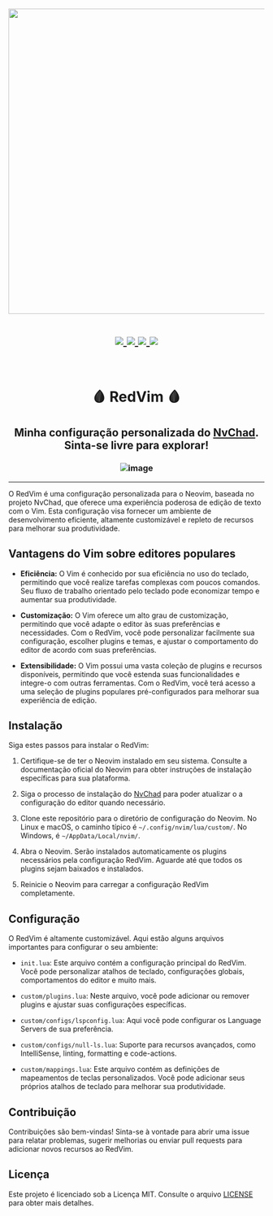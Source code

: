 <h1 align="center">
<a href='#'><img src="https://raw.githubusercontent.com/catppuccin/catppuccin/main/assets/palette/macchiato.png" width="600px"/></a>
  <br>
  <br>
  <div>
    <a href="https://github.com/Redyf/RedVim/issues">
        <img src="https://img.shields.io/github/issues/Redyf/RedVim?color=fab387&labelColor=303446&style=for-the-badge">
    </a>
    <a href="https://github.com/Redyf/nixdots/stargazers">
        <img src="https://img.shields.io/github/stars/Redyf/RedVim?color=ca9ee6&labelColor=303446&style=for-the-badge">
    </a>
    <a href="https://github.com/Redyf/nixdots">
        <img src="https://img.shields.io/github/repo-size/Redyf/RedVim?color=ea999c&labelColor=303446&style=for-the-badge">
    </a>
    <a href="https://github.com/Redyf/RedVim/blob/main/.github/LICENCE">
        <img src="https://img.shields.io/static/v1.svg?style=for-the-badge&label=License&message=MIT&logoColor=ca9ee6&colorA=313244&colorB=cba6f7"/>
    </a>
    <br>
    </div>
   </h1>
   <br>

<h1 align="center">🩸 RedVim 🩸</h1>
<h2 align="center">Minha configuração personalizada do <a href="https://nvchad.com/">NvChad</a>. Sinta-se livre para explorar!</h2>
<h3 align="center">
    
![image](https://github.com/Redyf/RedVim/assets/98139059/3df08f0f-e6b6-416f-9edf-4201f0b88567)

</h3>
<hr>

O RedVim é uma configuração personalizada para o Neovim, baseada no projeto NvChad, que oferece uma experiência poderosa de edição de texto com o Vim. Esta configuração visa fornecer um ambiente de desenvolvimento eficiente, altamente customizável e repleto de recursos para melhorar sua produtividade.

## Vantagens do Vim sobre editores populares

- **Eficiência:** O Vim é conhecido por sua eficiência no uso do teclado, permitindo que você realize tarefas complexas com poucos comandos. Seu fluxo de trabalho orientado pelo teclado pode economizar tempo e aumentar sua produtividade.

- **Customização:** O Vim oferece um alto grau de customização, permitindo que você adapte o editor às suas preferências e necessidades. Com o RedVim, você pode personalizar facilmente sua configuração, escolher plugins e temas, e ajustar o comportamento do editor de acordo com suas preferências.

- **Extensibilidade:** O Vim possui uma vasta coleção de plugins e recursos disponíveis, permitindo que você estenda suas funcionalidades e integre-o com outras ferramentas. Com o RedVim, você terá acesso a uma seleção de plugins populares pré-configurados para melhorar sua experiência de edição.

## Instalação

Siga estes passos para instalar o RedVim:

1. Certifique-se de ter o Neovim instalado em seu sistema. Consulte a documentação oficial do Neovim para obter instruções de instalação específicas para sua plataforma.

2. Siga o processo de instalação do <a href="https://nvchad.com/docs/quickstart/install">NvChad</a> para poder atualizar o a configuração do editor quando necessário.

3. Clone este repositório para o diretório de configuração do Neovim. No Linux e macOS, o caminho típico é `~/.config/nvim/lua/custom/`. No Windows, é `~/AppData/Local/nvim/`.

4. Abra o Neovim. Serão instalados automaticamente os plugins necessários pela configuração RedVim. Aguarde até que todos os plugins sejam baixados e instalados.

5. Reinicie o Neovim para carregar a configuração RedVim completamente.

## Configuração

O RedVim é altamente customizável. Aqui estão alguns arquivos importantes para configurar o seu ambiente:

- `init.lua`: Este arquivo contém a configuração principal do RedVim. Você pode personalizar atalhos de teclado, configurações globais, comportamentos do editor e muito mais.

- `custom/plugins.lua`: Neste arquivo, você pode adicionar ou remover plugins e ajustar suas configurações específicas.

- `custom/configs/lspconfig.lua`: Aqui você pode configurar os Language Servers de sua preferência.

- `custom/configs/null-ls.lua`: Suporte para recursos avançados, como IntelliSense, linting, formatting e code-actions.

- `custom/mappings.lua`: Este arquivo contém as definições de mapeamentos de teclas personalizados. Você pode adicionar seus próprios atalhos de teclado para melhorar sua produtividade.

## Contribuição

Contribuições são bem-vindas! Sinta-se à vontade para abrir uma issue para relatar problemas, sugerir melhorias ou enviar pull requests para adicionar novos recursos ao RedVim.

## Licença

Este projeto é licenciado sob a Licença MIT. Consulte o arquivo [LICENSE](LICENSE) para obter mais detalhes.
